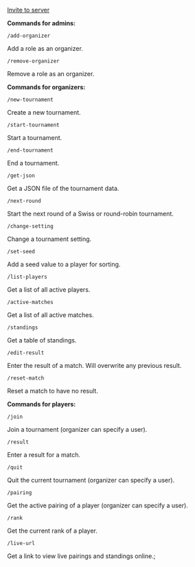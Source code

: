 [Invite to server](https://discord.com/oauth2/authorize?client_id=792527907616194602&scope=bot&permissions=2147518464)

**Commands for admins:**

`/add-organizer`

Add a role as an organizer.

`/remove-organizer`

Remove a role as an organizer.

**Commands for organizers:**

`/new-tournament`

Create a new tournament.

`/start-tournament`

Start a tournament.

`/end-tournament`

End a tournament.

`/get-json`

Get a JSON file of the tournament data.

`/next-round`

Start the next round of a Swiss or round-robin tournament.

`/change-setting`

Change a tournament setting.

`/set-seed`

Add a seed value to a player for sorting.

`/list-players`

Get a list of all active players.

`/active-matches`

Get a list of all active matches.

`/standings`

Get a table of standings.

`/edit-result`

Enter the result of a match. Will overwrite any previous result.

`/reset-match`

Reset a match to have no result.

**Commands for players:**

`/join`

Join a tournament (organizer can specify a user).

`/result`

Enter a result for a match.

`/quit`

Quit the current tournament (organizer can specify a user).

`/pairing`

Get the active pairing of a player (organizer can specify a user).

`/rank`

Get the current rank of a player.

`/live-url`

Get a link to view live pairings and standings online.;
